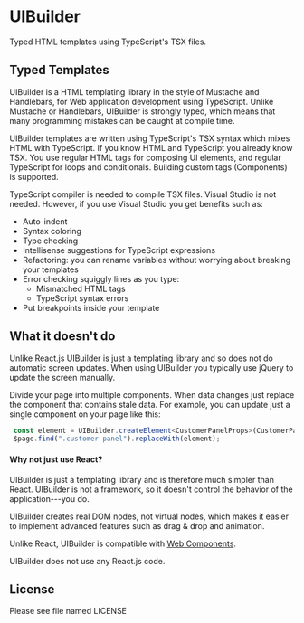 # UIBuilder
Typed HTML templates using TypeScript's TSX files.

## Typed Templates
UIBuilder is a HTML templating library in the style of Mustache and Handlebars, for Web application development using TypeScript. Unlike Mustache or Handlebars, UIBuilder is strongly typed, which means that many programming mistakes can be caught at compile time.

UIBuilder templates are written using TypeScript's TSX syntax which mixes HTML with TypeScript. If you know HTML and TypeScript you already know TSX. You use regular HTML tags for composing UI elements, and regular TypeScript for loops and conditionals. Building custom tags (Components) is supported.

TypeScript compiler is needed to compile TSX files. Visual Studio is not needed. However, if you use Visual Studio you get benefits such as:
* Auto-indent
* Syntax coloring
* Type checking
* Intellisense suggestions for TypeScript expressions
* Refactoring: you can rename variables without worrying about breaking your templates
* Error checking squiggly lines as you type:
    * Mismatched HTML tags
    * TypeScript syntax errors
* Put breakpoints inside your template

## What it doesn't do
Unlike React.js UIBuilder is just a templating library and so does not do automatic screen updates. When using UIBuilder you typically use jQuery to update the screen manually.

Divide your page into multiple components. When data changes just replace the component that contains stale data. For example, you can update just a single component on your page like this:

```typescript
 const element = UIBuilder.createElement<CustomerPanelProps>(CustomerPanel, { customerInfo: freshCustomerInfo });
 $page.find(".customer-panel").replaceWith(element);
```

#### Why not just use React?
UIBuilder is just a templating library and is therefore much simpler than React. UIBuilder is not a framework, so it doesn't control the behavior of the application---you do.

UIBuilder creates real DOM nodes, not virtual nodes, which makes it easier to implement advanced features such as drag & drop and animation.

Unlike React, UIBuilder is compatible with [Web Components](https://www.w3.org/standards/techs/components#w3c_all).

UIBuilder does not use any React.js code.

## License
Please see file named LICENSE
